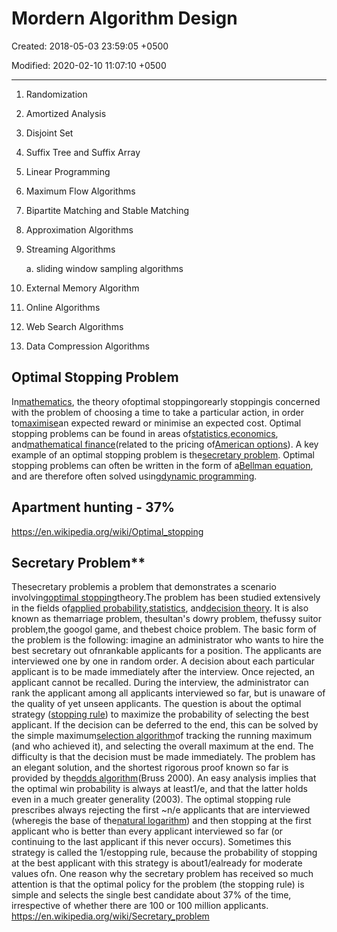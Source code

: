 # Mordern Algorithm Design

Created: 2018-05-03 23:59:05 +0500

Modified: 2020-02-10 11:07:10 +0500

---

1. Randomization

2. Amortized Analysis

3. Disjoint Set

4. Suffix Tree and Suffix Array

5. Linear Programming

6. Maximum Flow Algorithms

7. Bipartite Matching and Stable Matching

8. Approximation Algorithms

9. Streaming Algorithms

    a.  sliding window sampling algorithms

10. External Memory Algorithm

11. Online Algorithms

12. Web Search Algorithms

13. Data Compression Algorithms

## Optimal Stopping Problem

In[mathematics](https://en.wikipedia.org/wiki/Mathematics), the theory ofoptimal stoppingorearly stoppingis concerned with the problem of choosing a time to take a particular action, in order to[maximise](https://en.wikipedia.org/wiki/Optimization_(mathematics))an expected reward or minimise an expected cost. Optimal stopping problems can be found in areas of[statistics](https://en.wikipedia.org/wiki/Statistics),[economics](https://en.wikipedia.org/wiki/Economics), and[mathematical finance](https://en.wikipedia.org/wiki/Mathematical_finance)(related to the pricing of[American options](https://en.wikipedia.org/wiki/American_options)). A key example of an optimal stopping problem is the[secretary problem](https://en.wikipedia.org/wiki/Secretary_problem). Optimal stopping problems can often be written in the form of a[Bellman equation](https://en.wikipedia.org/wiki/Bellman_equation), and are therefore often solved using[dynamic programming](https://en.wikipedia.org/wiki/Dynamic_programming).

## Apartment hunting - 37%

<https://en.wikipedia.org/wiki/Optimal_stopping>

## Secretary Problem**

Thesecretary problemis a problem that demonstrates a scenario involving[optimal stopping](https://en.wikipedia.org/wiki/Optimal_stopping)theory.The problem has been studied extensively in the fields of[applied probability](https://en.wikipedia.org/wiki/Applied_probability),[statistics](https://en.wikipedia.org/wiki/Statistics), and[decision theory](https://en.wikipedia.org/wiki/Decision_theory). It is also known as themarriage problem, thesultan's dowry problem, thefussy suitor problem,the googol game, and thebest choice problem.
The basic form of the problem is the following: imagine an administrator who wants to hire the best secretary out ofnrankable applicants for a position. The applicants are interviewed one by one in random order. A decision about each particular applicant is to be made immediately after the interview. Once rejected, an applicant cannot be recalled. During the interview, the administrator can rank the applicant among all applicants interviewed so far, but is unaware of the quality of yet unseen applicants. The question is about the optimal strategy ([stopping rule](https://en.wikipedia.org/wiki/Stopping_rule)) to maximize the probability of selecting the best applicant. If the decision can be deferred to the end, this can be solved by the simple maximum[selection algorithm](https://en.wikipedia.org/wiki/Selection_algorithm)of tracking the running maximum (and who achieved it), and selecting the overall maximum at the end. The difficulty is that the decision must be made immediately.
The problem has an elegant solution, and the shortest rigorous proof known so far is provided by the[odds algorithm](https://en.wikipedia.org/wiki/Odds_algorithm)(Bruss 2000). An easy analysis implies that the optimal win probability is always at least1/e, and that the latter holds even in a much greater generality (2003). The optimal stopping rule prescribes always rejecting the first ~n/e applicants that are interviewed (where[e](https://en.wikipedia.org/wiki/E_(mathematical_constant))is the base of the[natural logarithm](https://en.wikipedia.org/wiki/Natural_logarithm)) and then stopping at the first applicant who is better than every applicant interviewed so far (or continuing to the last applicant if this never occurs). Sometimes this strategy is called the 1/estopping rule, because the probability of stopping at the best applicant with this strategy is about1/ealready for moderate values ofn. One reason why the secretary problem has received so much attention is that the optimal policy for the problem (the stopping rule) is simple and selects the single best candidate about 37% of the time, irrespective of whether there are 100 or 100 million applicants.
<https://en.wikipedia.org/wiki/Secretary_problem>
